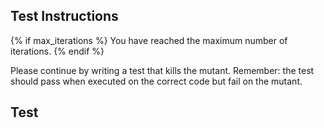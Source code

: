 ## Test Instructions

{% if max_iterations %}
You have reached the maximum number of iterations.
{% endif %}

Please continue by writing a test that kills the mutant. Remember: the test should pass when executed on the correct code but fail on the mutant.

## Test
